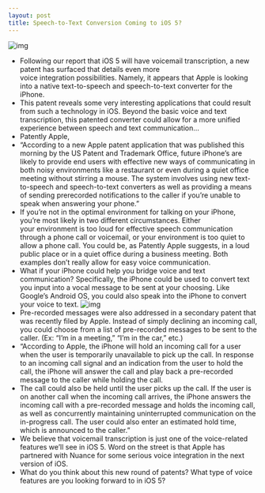 ```yaml
---
layout: post
title: Speech-to-Text Conversion Coming to iOS 5?
---
```

![img](http://media.idownloadblog.com/wp-content/uploads/2011/05/Apple-Advancing-iPhone-with-Advanced-Text-to-Speech-Speech-to-Text-Converters-patent-e1305297391320.jpeg)
* Following our report that iOS 5 will have voicemail transcription, a new patent has surfaced that details even more voice integration possibilities. Namely, it appears that Apple is looking into a native text-to-speech and speech-to-text converter for the iPhone.
* This patent reveals some very interesting applications that could result from such a technology in iOS. Beyond the basic voice and text transcription, this patented converter could allow for a more unified experience between speech and text communication…
* Patently Apple,
* “According to a new Apple patent application that was published this morning by the US Patent and Trademark Office, future iPhone’s are likely to provide end users with effective new ways of communicating in both noisy environments like a restaurant or even during a quiet office meeting without stirring a mouse. The system involves using new text-to-speech and speech-to-text converters as well as providing a means of sending prerecorded notifications to the caller if you’re unable to speak when answering your phone.”
* If you’re not in the optimal environment for talking on your iPhone, you’re most likely in two different circumstances. Either your environment is too loud for effective speech communication through a phone call or voicemail, or your environment is too quiet to allow a phone call. You could be, as Patently Apple suggests, in a loud public place or in a quiet office during a business meeting. Both examples don’t really allow for easy voice communication.
* What if your iPhone could help you bridge voice and text communication? Specifically, the iPhone could be used to convert text you input into a vocal message to be sent at your choosing. Like Google’s Android OS, you could also speak into the iPhone to convert your voice to text.
![img](http://media.idownloadblog.com/wp-content/uploads/2011/05/4-Apple-is-Also-Workinig-on-a-Newly-Advanced-iPhone-Hold-Call-Mechanism-patent-may-2011-e1305469218174.jpeg)
* Pre-recorded messages were also addressed in a secondary patent that was recently filed by Apple. Instead of simply declining an incoming call, you could choose from a list of pre-recorded messages to be sent to the caller. (Ex: “I’m in a meeting,” “I’m in the car,” etc.)
* “According to Apple, the iPhone will hold an incoming call for a user when the user is temporarily unavailable to pick up the call. In response to an incoming call signal and an indication from the user to hold the call, the iPhone will answer the call and play back a pre-recorded message to the caller while holding the call.
* The call could also be held until the user picks up the call. If the user is on another call when the incoming call arrives, the iPhone answers the incoming call with a pre-recorded message and holds the incoming call, as well as concurrently maintaining uninterrupted communication on the in-progress call. The user could also enter an estimated hold time, which is announced to the caller.”
* We believe that voicemail transcription is just one of the voice-related features we’ll see in iOS 5. Word on the street is that Apple has partnered with Nuance for some serious voice integration in the next version of iOS.
* What do you think about this new round of patents? What type of voice features are you looking forward to in iOS 5?

